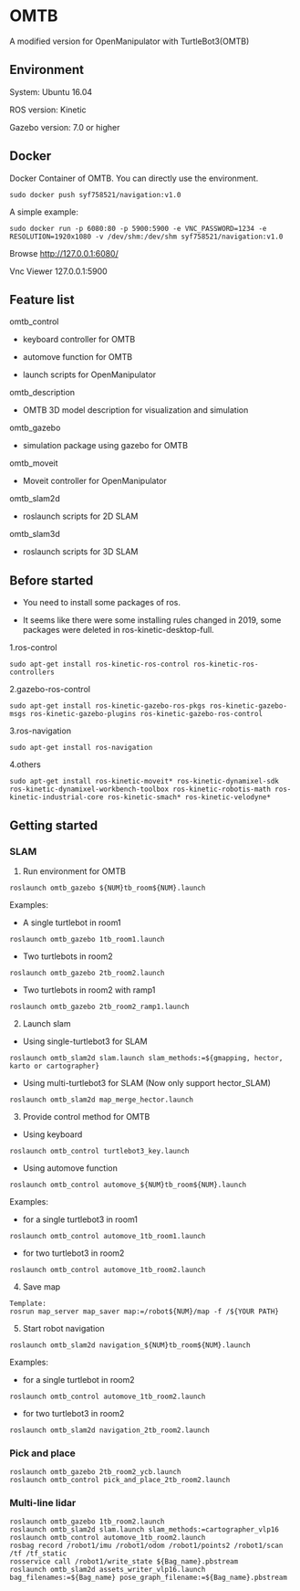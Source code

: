 # OMTB
A modified version for OpenManipulator with TurtleBot3(OMTB)

## Environment

System: Ubuntu 16.04

ROS version: Kinetic

Gazebo version: 7.0 or higher

## Docker

Docker Container of OMTB. You can directly use the environment.

```
sudo docker push syf758521/navigation:v1.0
```

A simple example:

```
sudo docker run -p 6080:80 -p 5900:5900 -e VNC_PASSWORD=1234 -e RESOLUTION=1920x1080 -v /dev/shm:/dev/shm syf758521/navigation:v1.0
```
Browse http://127.0.0.1:6080/

Vnc Viewer 127.0.0.1:5900

## Feature list

omtb_control

- keyboard controller for OMTB
  
- automove function for OMTB

- launch scripts for OpenManipulator
  
omtb_description

- OMTB 3D model description for visualization and simulation
  
omtb_gazebo

- simulation package using gazebo for OMTB

omtb_moveit

- Moveit controller for OpenManipulator
  
omtb_slam2d

- roslaunch scripts for 2D SLAM

omtb_slam3d

- roslaunch scripts for 3D SLAM

## Before started 

- You need to install some packages of ros. 

- It seems like there were some installing rules changed in 2019, some packages were deleted in ros-kinetic-desktop-full.
    
1.ros-control

```
sudo apt-get install ros-kinetic-ros-control ros-kinetic-ros-controllers
```

2.gazebo-ros-control
```
sudo apt-get install ros-kinetic-gazebo-ros-pkgs ros-kinetic-gazebo-msgs ros-kinetic-gazebo-plugins ros-kinetic-gazebo-ros-control
```

3.ros-navigation
```
sudo apt-get install ros-navigation
```

4.others
 ```
sudo apt-get install ros-kinetic-moveit* ros-kinetic-dynamixel-sdk ros-kinetic-dynamixel-workbench-toolbox ros-kinetic-robotis-math ros-kinetic-industrial-core ros-kinetic-smach* ros-kinetic-velodyne*
 ```

## Getting started

### SLAM

1. Run environment for OMTB

```
roslaunch omtb_gazebo ${NUM}tb_room${NUM}.launch
```

Examples:

- A single turtlebot in room1

```
roslaunch omtb_gazebo 1tb_room1.launch
```
- Two turtlebots in room2

```
roslaunch omtb_gazebo 2tb_room2.launch
```

- Two turtlebots in room2 with ramp1

```
roslaunch omtb_gazebo 2tb_room2_ramp1.launch
```

2. Launch slam

- Using single-turtlebot3 for SLAM

```
roslaunch omtb_slam2d slam.launch slam_methods:=${gmapping, hector, karto or cartographer}
```

- Using multi-turtlebot3 for SLAM (Now only support hector_SLAM)

```
roslaunch omtb_slam2d map_merge_hector.launch
```

3. Provide control method for OMTB

- Using keyboard

```
roslaunch omtb_control turtlebot3_key.launch
```

- Using automove function

```
roslaunch omtb_control automove_${NUM}tb_room${NUM}.launch
```

Examples:

- for a single turtlebot3 in room1

```
roslaunch omtb_control automove_1tb_room1.launch
```

- for two turtlebot3 in room2

```
roslaunch omtb_control automove_1tb_room2.launch
```

4. Save map

```
Template:
rosrun map_server map_saver map:=/robot${NUM}/map -f /${YOUR PATH}
```

5. Start robot navigation

```
roslaunch omtb_slam2d navigation_${NUM}tb_room${NUM}.launch
```

Examples:

- for a single turtlebot in room2

```
roslaunch omtb_control automove_1tb_room2.launch
```

- for two turtlebot3 in room2

```
roslaunch omtb_slam2d navigation_2tb_room2.launch
```

### Pick and place

```
roslaunch omtb_gazebo 2tb_room2_ycb.launch
roslaunch omtb_control pick_and_place_2tb_room2.launch
```

### Multi-line lidar

```
roslaunch omtb_gazebo 1tb_room2.launch
roslaunch omtb_slam2d slam.launch slam_methods:=cartographer_vlp16
roslaunch omtb_control automove_1tb_room2.launch
rosbag record /robot1/imu /robot1/odom /robot1/points2 /robot1/scan /tf /tf_static
rosservice call /robot1/write_state ${Bag_name}.pbstream
roslaunch omtb_slam2d assets_writer_vlp16.launch bag_filenames:=${Bag_name} pose_graph_filename:=${Bag_name}.pbstream
```

